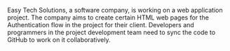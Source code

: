 Easy Tech Solutions, a software company, is working on a web application project. The company aims to create certain HTML web pages for the Authentication flow in the project for their client. Developers and programmers in the project development team need to sync the code to GitHub to work on it collaboratively.
